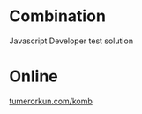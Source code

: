 # Combination
Javascript Developer test solution
# Online
[tumerorkun.com/komb](https://tumerorkun.com/komb)
